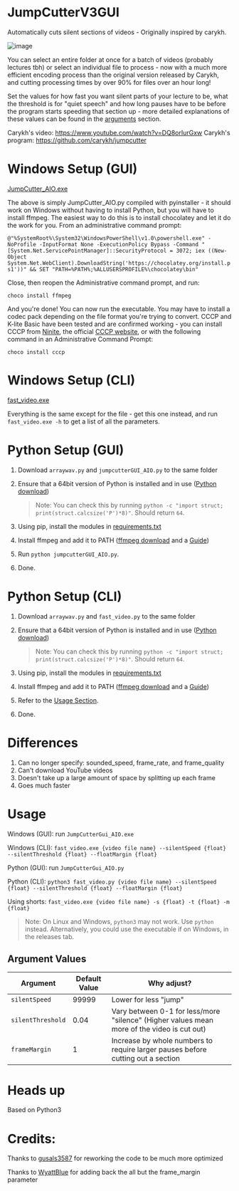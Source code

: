 
# JumpCutterV3GUI
Automatically cuts silent sections of videos - Originally inspired by carykh.

![image]([https://user-images.githubusercontent.com/18372532/82138899-f1ed6180-97f1-11ea-8ae3-d150abef08be.png)

You can select an entire folder at once for a batch of videos (probably lectures tbh) or select an individual file to process - now with a much more efficient encoding process than the original version released by Carykh, and cutting processing times by over 90% for files over an hour long! 

Set the values for how fast you want silent parts of your lecture to be, what the threshold is for "quiet speech" and how long pauses have to be before the program starts speeding that section up - more detailed explanations of these values can be found in the [arguments](#arguments) section.

Carykh's video: https://www.youtube.com/watch?v=DQ8orIurGxw
Carykh's program: https://github.com/carykh/jumpcutter

# Windows Setup (GUI)
[JumpCutter_AIO.exe](https://github.com/seaty6/jumpcutterV2/releases/latest/download/JumpCutter_AIO.exe)

The above is simply JumpCutter_AIO.py compiled with pyinstaller - it should work on Windows without having to install Python, but you will have to install ffmpeg. The easiest way to do this is to install chocolatey and let it do the work for you.
From an administrative command prompt:

```@"%SystemRoot%\System32\WindowsPowerShell\v1.0\powershell.exe" -NoProfile -InputFormat None -ExecutionPolicy Bypass -Command " [System.Net.ServicePointManager]::SecurityProtocol = 3072; iex ((New-Object System.Net.WebClient).DownloadString('https://chocolatey.org/install.ps1'))" && SET "PATH=%PATH%;%ALLUSERSPROFILE%\chocolatey\bin"```

Close, then reopen the Administrative command prompt, and run:

`choco install ffmpeg`

And you're done! You can now run the executable. You may have to install a codec pack depending on the file format you're trying to convert. CCCP and K-lite Basic have been tested and are confirmed working - you can install CCCP from [Ninite]([https://ninite.com/cccp/](https://ninite.com/cccp/)), the official [CCCP website]([http://www.cccp-project.net/](http://www.cccp-project.net/)), or  with the following command in an Administrative Command Prompt:

```choco install cccp```

# Windows Setup (CLI)
 [fast_video.exe](https://github.com/seaty6/jumpcutterV2/releases/latest/download/fast_video.exe)

Everything is the same except for the file - get this one instead, and run ```fast_video.exe -h``` to get a list of all the parameters. 



# Python Setup (GUI)
1. Download ```arraywav.py``` and ```jumpcutterGUI_AIO.py``` to the same folder
2. Ensure that a 64bit version of Python is installed and in use ([Python download](https://www.python.org/downloads/))

    > Note: You can check this by running `python -c "import struct; print(struct.calcsize('P')*8)"`. Should return `64`.

3. Using pip, install the modules in [requirements.txt](https://github.com/seaty6/jumpcutterV2/releases/latest/download/requirements.txt)
4. Install ffmpeg and add it to PATH ([ffmpeg download](https://www.ffmpeg.org/download.html) and a [Guide](https://windowsloop.com/install-ffmpeg-windows-10/))
5. Run ```python jumpcutterGUI_AIO.py```.
6. Done.


# Python Setup (CLI)
1. Download ```arraywav.py``` and ```fast_video.py``` to the same folder
2. Ensure that a 64bit version of Python is installed and in use ([Python download](https://www.python.org/downloads/))

    > Note: You can check this by running `python -c "import struct; print(struct.calcsize('P')*8)"`. Should return `64`.

3. Using pip, install the modules in [requirements.txt](https://github.com/seaty6/jumpcutterV2/releases/latest/download/requirements.txt)
4. Install ffmpeg and add it to PATH ([ffmpeg download](https://www.ffmpeg.org/download.html) and a [Guide](https://windowsloop.com/install-ffmpeg-windows-10/))
5. Refer to the [Usage Section](#usage).
6. Done.


# Differences
1. Can no longer specify: sounded_speed, frame_rate, and frame_quality
2. Can't download YouTube videos
3. Doesn't take up a large amount of space by splitting up each frame
4. Goes much faster

# Usage
Windows (GUI):
run ```JumpCutterGui_AIO.exe```

Windows (CLI):
`fast_video.exe {video file name} --silentSpeed {float} --silentThreshold {float} --floatMargin {float}`

Python (GUI):
run ```JumpCutterGui_AIO.py```

Python (CLI):
`python3 fast_video.py {video file name} --silentSpeed {float} --silentThreshold {float} --floatMargin {float}`

Using shorts:
`fast_video.exe {video file name} -s {float} -t {float} -m {float}`

> Note: On Linux and Windows, `python3` may not work. Use `python` instead. Alternatively, you could use the executable if on Windows, in the releases tab.

## Argument Values
| Argument | Default Value | Why adjust? |
| -------- | ------------- | ---------- |
| `silentSpeed` | 99999 | Lower for less "jump" |
| `silentThreshold` | 0.04 | Vary between 0-1 for less/more "silence" (Higher values mean more of the video is cut out) |
| `frameMargin` | 1 | Increase by whole numbers to require larger pauses before cutting out a section |

# Heads up
Based on Python3

# Credits:
Thanks to [gusals3587](https://github.com/gusals3587/jumpcutterV2) for reworking the code to be much more optimized

Thanks to [WyattBlue](https://github.com/WyattBlue/jumpcutterV2) for adding back the all but the frame_margin parameter
